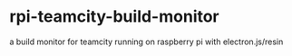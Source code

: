 # rpi-teamcity-build-monitor
a build monitor for teamcity running on raspberry pi with electron.js/resin
